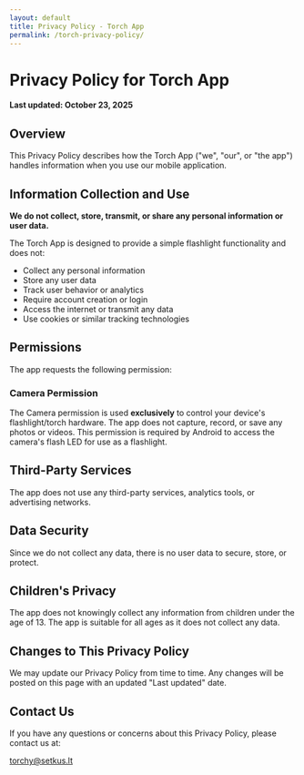 ```yaml
---
layout: default
title: Privacy Policy - Torch App
permalink: /torch-privacy-policy/
---
```


# Privacy Policy for Torch App

**Last updated: October 23, 2025**

## Overview

This Privacy Policy describes how the Torch App ("we", "our", or "the app") handles information when you use our mobile application.

## Information Collection and Use

**We do not collect, store, transmit, or share any personal information or user data.**

The Torch App is designed to provide a simple flashlight functionality and does not:
- Collect any personal information
- Store any user data
- Track user behavior or analytics
- Require account creation or login
- Access the internet or transmit any data
- Use cookies or similar tracking technologies

## Permissions

The app requests the following permission:

### Camera Permission
The Camera permission is used **exclusively** to control your device's flashlight/torch hardware. The app does not capture, record, or save any photos or videos. This permission is required by Android to access the camera's flash LED for use as a flashlight.

## Third-Party Services

The app does not use any third-party services, analytics tools, or advertising networks.

## Data Security

Since we do not collect any data, there is no user data to secure, store, or protect.

## Children's Privacy

The app does not knowingly collect any information from children under the age of 13. The app is suitable for all ages as it does not collect any data.

## Changes to This Privacy Policy

We may update our Privacy Policy from time to time. Any changes will be posted on this page with an updated "Last updated" date.

## Contact Us

If you have any questions or concerns about this Privacy Policy, please contact us at:

torchy@setkus.lt
